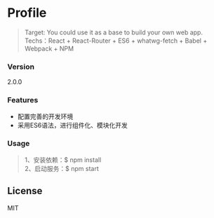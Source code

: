 # Profile
> Target: You could use it as a base to build your own web app.  
> Techs：React + React-Router + ES6 + whatwg-fetch + Babel + Webpack + NPM

### Version
2.0.0

### Features
* 配置完善的开发环境
* 采用ES6语法，进行组件化、模块化开发

### Usage
> 1、安装依赖：$ npm install  
> 2、启动服务：$ npm start  

License
----

MIT
